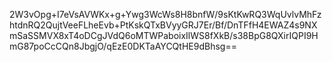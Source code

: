 2W3vOpg+I7eVsAVWKx+g+Ywg3WcWs8H8bnfW/9sKtKwRQ3WqUvlvMhFzhtdnRQ2QujtVeeFLheEvb+PtKskQTxBVyyGRJ7Er/Bf/DnTFfH4EWAZ4s9NXmSaSSMVX8xT4oDCgJVdQ6oMTWPaboixIlWS8fXkB/s38BpG8QXirIQPI9HmG87poCcCQn8JbgjO/qEzE0DKTaAYCQtHE9dBhsg==
